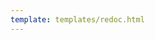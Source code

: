 ```yaml
---
template: templates/redoc.html
---
```


<redoc spec-url="../../../apis/organization-apis/restapis/group-management.yaml"></redoc>